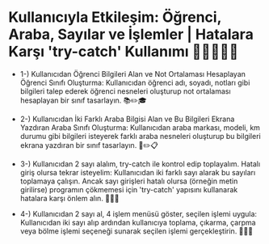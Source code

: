 # Kullanıcıyla Etkileşim: Öğrenci, Araba, Sayılar ve İşlemler | Hatalara Karşı 'try-catch' Kullanımı 🧑‍🎓🚗🔢🔀

* 1-) Kullanıcıdan Öğrenci Bilgileri Alan ve Not Ortalaması Hesaplayan Öğrenci Sınıfı Oluşturma: Kullanıcıdan öğrenci adı, soyadı, notları gibi bilgileri talep ederek öğrenci nesneleri oluşturup not ortalaması hesaplayan bir sınıf tasarlayın. 📚✏️🎓

* 2-) Kullanıcıdan İki Farklı Araba Bilgisi Alan ve Bu Bilgileri Ekrana Yazdıran Araba Sınıfı Oluşturma: Kullanıcıdan araba markası, modeli, km durumu gibi bilgileri isteyerek farklı araba nesneleri oluşturup bu bilgileri ekrana yazdıran bir sınıf tasarlayın. 🚗✏️📋

* 3-) Kullanıcıdan 2 sayı alalım, try-catch ile kontrol edip toplayalım. Hatalı giriş olursa tekrar isteyelim: Kullanıcıdan iki farklı sayı alarak bu sayıları toplamaya çalışın. Ancak sayı girişleri hatalı olursa (örneğin metin girilirse) programın çökmemesi için 'try-catch' yapısını kullanarak hatalara karşı önlem alın. 🧮🔢🔄

* 4-) Kullanıcıdan 2 sayı al, 4 işlem menüsü göster, seçilen işlemi uygula: Kullanıcıdan iki sayı alıp ardından kullanıcıya toplama, çıkarma, çarpma veya bölme işlemi seçeneği sunarak seçilen işlemi gerçekleştirin. 🧮🔢🔀



